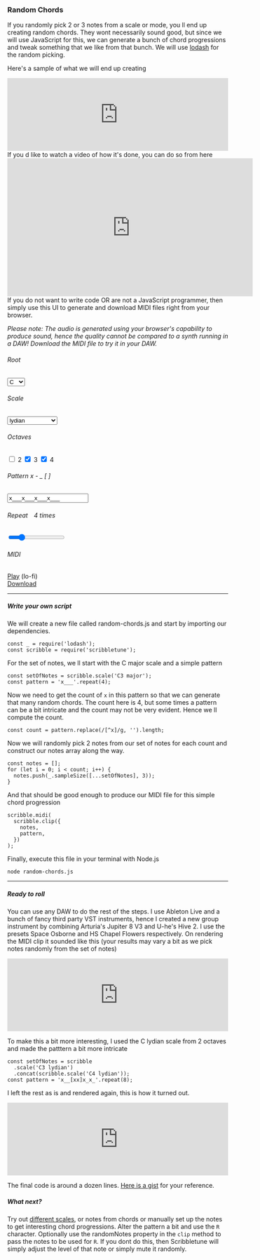 ### Random Chords

If you randomly pick 2 or 3 notes from a scale or mode, you ll end up creating random chords. They wont necessarily sound good, but since we will use JavaScript for this, we can generate a bunch of chord progressions and tweak something that we like from that bunch. We will use [lodash](https://lodash.com/) for the random picking.

Here's a sample of what we will end up creating

<iframe width="100%" height="166" scrolling="no" frameborder="no" allow="autoplay" src="https://w.soundcloud.com/player/?url=https%3A//api.soundcloud.com/tracks/872748478&color=%23080404&auto_play=false&hide_related=false&show_comments=true&show_user=true&show_reposts=false"></iframe>

<br>
If you d like to watch a video of how it's done, you can do so from here

<iframe width="560" height="315" src="https://www.youtube.com/embed/cCOElYQ1RzY" frameborder="0" allow="accelerometer; autoplay; encrypted-media; gyroscope; picture-in-picture" allowfullscreen></iframe>

<br>
If you do not want to write code OR are not a JavaScript programmer, then simply use this UI to generate and download MIDI files right from your browser.

<em>Please note: The audio is generated using your browser's capability to produce sound, hence the quality cannot be compared to a synth running in a DAW! Download the MIDI file to try it in your DAW.</em>
<section class="flex pad">
  <div>
    <h6>Root</h6>
    <select id="root">
      <option value="C">C</option>
      <option value="Db">Db</option>
      <option value="D">D</option>
      <option value="Eb">Eb</option>
      <option value="E">E</option>
      <option value="F">F</option>
      <option value="Gb">Gb</option>
      <option value="G">G</option>
      <option value="Ab">Ab</option>
      <option value="A">A</option>
      <option value="Bb">Bb</option>
      <option value="B">B</option>
    </select>
  </div>
  <div>
    <h6>Scale</h6>
    <select id="scales">
      <option value="major">major</option>
      <option value="minor">minor</option>
      <option value="dorian">dorian</option>
      <option value="lydian" selected>lydian</option>
      <option value="mixolydian">mixolydian</option>
      <option value="phrygian">phrygian</option>
      <option value="harmonic minor">harmonic minor</option>
      <option value="melodic minor">melodic minor</option>
    </select>
  </div>
  <div>
    <h6>Octaves</h6>
    <input type="checkbox" id="o1" /> <label for="o1">2</label>
    <input type="checkbox" id="o2" checked /> <label for="o1">3</label>
    <input type="checkbox" id="o3" checked /> <label for="o1">4</label>
  </div>
  <div>
    <h6>Pattern <span class="dim half">x - _ [ ]</span></h6>
    <input type="text" lastKnownValue="x___x___x___x___" value="x___x___x___x___" id="pattern" />
  </div>
  <div>
    <h6>Repeat
    <span class="dim" style="display: inline-block; width: 19px; text-align:right" id="repeatPatternDisplay">4</span>
    <span class="dim half">times</span></h6>
    <input type="range" min="1" max="16" value="4" id="repeatPattern" />
  </div>
  <div>
    <h6>MIDI</h6>
    <a href="#" id="controls">Play</a> (lo-fi)<br>
    <a href="#" id="downloadAnchor" download="random-chords.mid">Download</a>
  </div>
</section>

<hr>

##### Write your own script

We will create a new file called random-chords.js and start by importing our dependencies.

```
const _ = require('lodash');
const scribble = require('scribbletune');
```

For the set of notes, we ll start with the C major scale and a simple pattern

```
const setOfNotes = scribble.scale('C3 major');
const pattern = 'x___'.repeat(4);
```

Now we need to get the count of `x` in this pattern so that we can generate that many random chords. The count here is 4, but some times a pattern can be a bit intricate and the count may not be very evident. Hence we ll compute the count.

```
const count = pattern.replace(/[^x]/g, '').length;
```

Now we will randomly pick 2 notes from our set of notes for each count and construct our notes array along the way.

```
const notes = [];
for (let i = 0; i < count; i++) {
  notes.push(_.sampleSize([...setOfNotes], 3));
}
```

And that should be good enough to produce our MIDI file for this simple chord progression

```
scribble.midi(
  scribble.clip({
    notes,
    pattern,
  })
);
```

Finally, execute this file in your terminal with Node.js

```
node random-chords.js
```

<hr>

##### Ready to roll

You can use any DAW to do the rest of the steps. I use Ableton Live and a bunch of fancy third party VST instruments, hence I created a new group instrument by combining Arturia's Jupiter 8 V3 and U-he's Hive 2. I use the presets Space Osborne and HS Chapel Flowers respectively. On rendering the MIDI clip it sounded like this (your results may vary a bit as we pick notes randomly from the set of notes)

<iframe width="100%" height="166" scrolling="no" frameborder="no" allow="autoplay" src="https://w.soundcloud.com/player/?url=https%3A//api.soundcloud.com/tracks/872747692&color=%23080404&auto_play=false&hide_related=false&show_comments=true&show_user=true&show_reposts=false"></iframe>

To make this a bit more interesting, I used the C lydian scale from 2 octaves and made the patttern a bit more intricate

```
const setOfNotes = scribble
  .scale('C3 lydian')
  .concat(scribble.scale('C4 lydian'));
const pattern = 'x__[xx]x_x_'.repeat(8);
```

I left the rest as is and rendered again, this is how it turned out.

<iframe width="100%" height="166" scrolling="no" frameborder="no" allow="autoplay" src="https://w.soundcloud.com/player/?url=https%3A//api.soundcloud.com/tracks/872748478&color=%23080404&auto_play=false&hide_related=false&show_comments=true&show_user=true&show_reposts=false"></iframe>

The final code is around a dozen lines. [Here is a gist](https://gist.github.com/walmik/2460f014daf10af5b6570296dcb2cf8f) for your reference.

##### What next?
Try out [different scales](https://scribbletune.com/documentation/core/scale#list-of-available-scalesmodes), or notes from chords or manually set up the notes to get interesting chord progressions. Alter the pattern a bit and use the `R` character. Optionally use the randomNotes property in the `clip` method to pass the notes to be used for `R`. If you dont do this, then Scribbletune will simply adjust the level of that note or simply mute it randomly.

<script src="https://cdnjs.cloudflare.com/ajax/libs/lodash.js/4.17.19/lodash.min.js"></script>
<script src="/js/random-chords.js"></script>